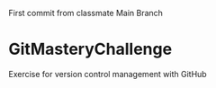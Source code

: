 First commit from classmate       Main Branch
# GitMasteryChallenge
Exercise for version control management with GitHub
